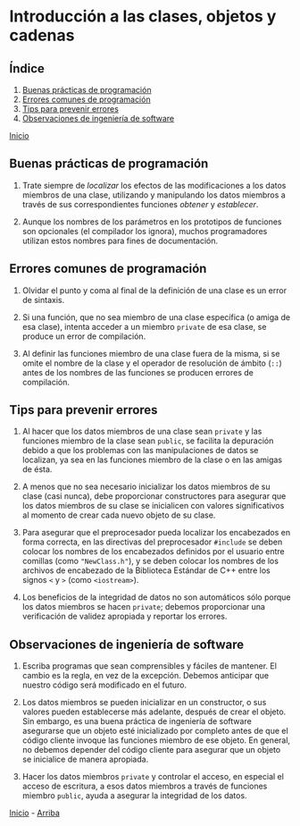 # Introducción a las clases, objetos y cadenas

<a id="index"></a>

## Índice

1. [Buenas prácticas de programación](#section-1)
1. [Errores comunes de programación](#section-2)
1. [Tips para prevenir errores](#section-3)
1. [Observaciones de ingeniería de software](#section-6)

[Inicio][Home]

<a id="section-1"></a>

## Buenas prácticas de programación

1. Trate siempre de *localizar* los efectos de las modificaciones a los datos miembros de una clase, utilizando y manipulando los datos miembros a través de sus correspondientes funciones *obtener* y *establecer*.

1. Aunque los nombres de los parámetros en los prototipos de funciones son opcionales (el compilador los ignora), muchos programadores utilizan estos nombres para fines de documentación.

<a id="section-2"></a>

## Errores comunes de programación

1. Olvidar el punto y coma al final de la definición de una clase es un error de sintaxis.

1. Si una función, que no sea miembro de una clase específica (o amiga de esa clase), intenta acceder a un miembro `private` de esa clase, se produce un error de compilación.

1. Al definir las funciones miembro de una clase fuera de la misma, si se omite el nombre de la clase y el operador de resolución de ámbito (`::`) antes de los nombres de las funciones se producen errores de compilación.

<a id="section-3"></a>

## Tips para prevenir errores

1. Al hacer que los datos miembros de una clase sean `private` y las funciones miembro de la clase sean `public`, se facilita la depuración debido a que los problemas con las manipulaciones de datos se localizan, ya sea en las funciones miembro de la clase o en las amigas de ésta.

1. A menos que no sea necesario inicializar los datos miembros de su clase (casi nunca), debe proporcionar constructores para asegurar que los datos miembros de su clase se inicialicen con valores significativos al momento de crear cada nuevo objeto de su clase.

1. Para asegurar que el preprocesador pueda localizar los encabezados en forma correcta, en las directivas del preprocesador `#include` se deben colocar los nombres de los encabezados definidos por el usuario entre comillas (como `"NewClass.h"`), y se deben colocar los nombres de los archivos de encabezado de la Biblioteca Estándar de C++ entre los signos `<` y `>` (como `<iostream>`).

1. Los beneficios de la integridad de datos no son automáticos sólo porque los datos miembros se hacen `private`; debemos proporcionar una verificación de validez apropiada y reportar los errores.

<a id="section-6"></a>

## Observaciones de ingeniería de software

1. Escriba programas que sean comprensibles y fáciles de mantener. El cambio es la regla, en vez de la excepción. Debemos anticipar que nuestro código será modificado en el futuro.

1. Los datos miembros se pueden inicializar en un constructor, o sus valores pueden establecerse más adelante, después de crear el objeto. Sin embargo, es una buena práctica de ingeniería de software asegurarse que un objeto esté inicializado por completo antes de que el código cliente invoque las funciones miembro de ese objeto. En general, no debemos depender del código cliente para asegurar que un objeto se inicialice de manera apropiada.

1. Hacer los datos miembros `private` y controlar el acceso, en especial el acceso de escritura, a esos datos miembros a través de funciones miembro `public`, ayuda a asegurar la integridad de los datos.

[Inicio][Home] - [Arriba][Index]

[Home]: ../README.md
[Index]: #index
